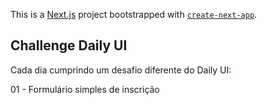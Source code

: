 This is a [Next.js](https://nextjs.org/) project bootstrapped with [`create-next-app`](https://github.com/vercel/next.js/tree/canary/packages/create-next-app).

## Challenge Daily UI

Cada dia cumprindo um desafio diferente do Daily UI:

01 - Formulário simples de inscrição
